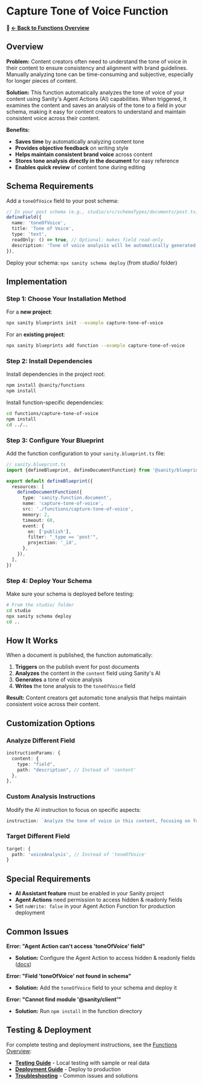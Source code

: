 # Capture Tone of Voice Function

**📖 [← Back to Functions Overview](../README.md)**

## Overview

**Problem:** Content creators often need to understand the tone of voice in their content to ensure consistency and alignment with brand guidelines. Manually analyzing tone can be time-consuming and subjective, especially for longer pieces of content.

**Solution:** This function automatically analyzes the tone of voice of your content using Sanity's Agent Actions (AI) capabilities. When triggered, it examines the content and saves an analysis of the tone to a field in your schema, making it easy for content creators to understand and maintain consistent voice across their content.

**Benefits:**

- **Saves time** by automatically analyzing content tone
- **Provides objective feedback** on writing style
- **Helps maintain consistent brand voice** across content
- **Stores tone analysis directly in the document** for easy reference
- **Enables quick review** of content tone during editing

## Schema Requirements

Add a `toneOfVoice` field to your post schema:

```typescript
// In your post schema (e.g., studio/src/schemaTypes/documents/post.ts)
defineField({
  name: 'toneOfVoice',
  title: 'Tone of Voice',
  type: 'text',
  readOnly: () => true, // Optional: makes field read-only
  description: 'Tone of voice analysis will be automatically generated when you publish a post',
}),
```

Deploy your schema: `npx sanity schema deploy` (from studio/ folder)

## Implementation

### Step 1: Choose Your Installation Method

For a **new project**:

```bash
npx sanity blueprints init --example capture-tone-of-voice
```

For an **existing project**:

```bash
npx sanity blueprints add function --example capture-tone-of-voice
```

### Step 2: Install Dependencies

Install dependencies in the project root:

```bash
npm install @sanity/functions
npm install
```

Install function-specific dependencies:

```bash
cd functions/capture-tone-of-voice
npm install
cd ../..
```

### Step 3: Configure Your Blueprint

Add the function configuration to your `sanity.blueprint.ts` file:

```ts
// sanity.blueprint.ts
import {defineBlueprint, defineDocumentFunction} from '@sanity/blueprints'

export default defineBlueprint({
  resources: [
    defineDocumentFunction({
      type: 'sanity.function.document',
      name: 'capture-tone-of-voice',
      src: './functions/capture-tone-of-voice',
      memory: 2,
      timeout: 60,
      event: {
        on: ['publish'],
        filter: "_type == 'post'",
        projection: '_id',
      },
    }),
  ],
})
```

### Step 4: Deploy Your Schema

Make sure your schema is deployed before testing:

```bash
# From the studio/ folder
cd studio
npx sanity schema deploy
cd ..
```

## How It Works

When a document is published, the function automatically:

1. **Triggers** on the publish event for post documents
2. **Analyzes** the content in the `content` field using Sanity's AI
3. **Generates** a tone of voice analysis
4. **Writes** the tone analysis to the `toneOfVoice` field

**Result:** Content creators get automatic tone analysis that helps maintain consistent voice across their content.

## Customization Options

### Analyze Different Field

```typescript
instructionParams: {
  content: {
    type: "field",
    path: "description", // Instead of 'content'
  },
},
```

### Custom Analysis Instructions

Modify the AI instruction to focus on specific aspects:

```typescript
instruction: `Analyze the tone of voice in this content, focusing on formality level, emotional tone, and target audience appropriateness.`
```

### Target Different Field

```typescript
target: {
  path: 'voiceAnalysis', // Instead of 'toneOfVoice'
}
```

## Special Requirements

- **AI Assistant feature** must be enabled in your Sanity project
- **Agent Actions** need permission to access hidden & readonly fields
- Set `noWrite: false` in your Agent Action Function for production deployment

## Common Issues

**Error: "Agent Action can't access 'toneOfVoice' field"**

- **Solution:** Configure the Agent Action to access hidden & readonly fields ([docs](https://www.sanity.io/docs/agent-actions/agent-action-cheatsheet#e11a6752f9f7))

**Error: "Field 'toneOfVoice' not found in schema"**

- **Solution:** Add the `toneOfVoice` field to your schema and deploy it

**Error: "Cannot find module '@sanity/client'"**

- **Solution:** Run `npm install` in the function directory

## Testing & Deployment

For complete testing and deployment instructions, see the [Functions Overview](../README.md):

- **[Testing Guide](../README.md#testing-functions-locally)** - Local testing with sample or real data
- **[Deployment Guide](../README.md#deployment-guide)** - Deploy to production
- **[Troubleshooting](../README.md#troubleshooting)** - Common issues and solutions
